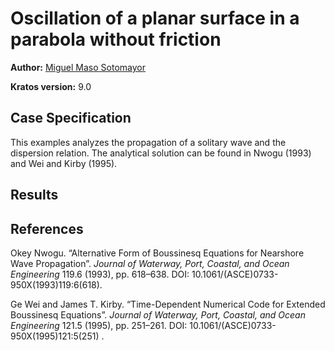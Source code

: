# Oscillation of a planar surface in a parabola without friction

**Author:** [Miguel Maso Sotomayor](https://github.com/miguelmaso)

**Kratos version:** 9.0

## Case Specification
This examples analyzes the propagation of a solitary wave and the dispersion relation. The analytical solution can be found in Nwogu (1993) and Wei and Kirby (1995).

## Results


## References

Okey Nwogu. “Alternative Form of Boussinesq Equations for Nearshore Wave Propagation”. *Journal of Waterway, Port, Coastal, and Ocean Engineering* 119.6 (1993), pp. 618–638. DOI: 10.1061/(ASCE)0733-950X(1993)119:6(618).

Ge Wei and James T. Kirby. “Time-Dependent Numerical Code for Extended Boussinesq Equations”. *Journal of Waterway, Port, Coastal, and Ocean Engineering* 121.5 (1995), pp. 251–261. DOI: 10.1061/(ASCE)0733-950X(1995)121:5(251) .
